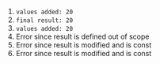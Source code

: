 1. `values added: 20`
2. `final result: 20`
3. `values added: 20`
4. Error since result is defined out of scope
5. Error since result is modified and is const
6. Error since result is modified and is const
